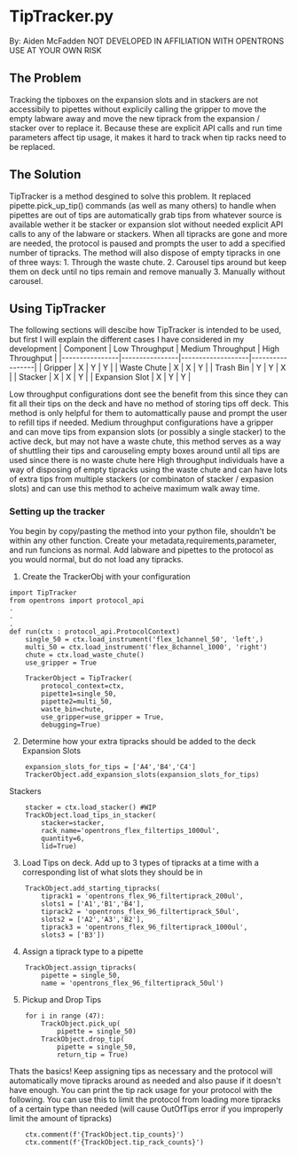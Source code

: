 # TipTracker.py
By: Aiden McFadden
NOT DEVELOPED IN AFFILIATION WITH OPENTRONS
USE AT YOUR OWN RISK

## The Problem
Tracking the tipboxes on the expansion slots and in stackers are not accessibily to pipettes without explicily calling the gripper to move the empty labware away and move the new tiprack from the expansion / stacker over to replace it. Because these are explicit API calls and run time parameters affect tip usage, it makes it hard to track when tip racks need to be replaced.

## The Solution
TipTracker is a method desgined to solve this problem. It replaced pipette.pick_up_tip() commands (as well as many others) to handle when pipettes are out of tips are automatically grab tips from whatever source is available wether it be stacker or expansion slot without needed explicit API calls to any of the labware or stackers. When all tipracks are gone and more are needed, the protocol is paused and prompts the user to add a specified number of tipracks. The method will also dispose of empty tipracks in one of three ways: 1. Through the waste chute. 2. Carousel tips around but keep them on deck until no tips remain and remove manually 3. Manually without carousel. 

## Using TipTracker
The following sections will descibe how TipTracker is intended to be used, but first I will explain the different cases I have considered in my development
| Component      | Low Throughput | Medium Throughput | High Throughput |
|----------------|----------------|-------------------|-----------------|
| Gripper        |        X       |        Y          |         Y       |
| Waste Chute    |        X       |        X          |         Y       |
| Trash Bin      |        Y       |        Y          |         X       |
| Stacker        |        X       |        X          |         Y       |
| Expansion Slot |        X       |        Y          |         Y       |

Low throughput configurations dont see the benefit from this since they can fit all their tips on the deck and have no method of storing tips off deck. This method is only helpful for them to automattically pause and prompt the user to refill tips if needed. 
Medium throughput configurations have a gripper and can move tips from expansion slots (or possibly a single stacker) to the active deck, but may not have a waste chute, this method serves as a way of shuttling their tips and carouseling empty boxes around until all tips are used since there is no waste chute here
High throughput individuals have a way of disposing of empty tipracks using the waste chute and can have lots of extra tips from multiple stackers (or combinaton of stacker / expasion slots) and can use this method to acheive maximum walk away time. 

### Setting up the tracker
You begin by copy/pasting the method into your python file, shouldn't be within any other function. Create your metadata,requirements,parameter, and run funcions as normal. Add labware and pipettes to the protocol as you would normal, but do not load any tipracks. 
1. Create the TrackerObj with your configuration
```
import TipTracker
from opentrons import protocol_api
.
.
.
def run(ctx : protocol_api.ProtocolContext)
	single_50 = ctx.load_instrument('flex_1channel_50', 'left',)
	multi_50 = ctx.load_instrument('flex_8channel_1000', 'right')
	chute = ctx.load_waste_chute()
	use_gripper = True

	TrackerObject = TipTracker(
		protocol_context=ctx,
		pipette1=single_50, 
		pipette2=multi_50,
		waste_bin=chute,
		use_gripper=use_gripper = True,
		debugging=True)

```
2. Determine how your extra tipracks should be added to the deck
Expansion Slots
```
	expansion_slots_for_tips = ['A4','B4','C4']
	TrackerObject.add_expansion_slots(expansion_slots_for_tips)
```
Stackers
```
	stacker = ctx.load_stacker() #WIP
	TrackObject.load_tips_in_stacker(
		stacker=stacker,
		rack_name='opentrons_flex_filtertips_1000ul',
		quantity=6,
		lid=True)
```
3. Load Tips on deck. Add up to 3 types of tipracks at a time with a corresponding list of what slots they should be in
```
	TrackObject.add_starting_tipracks(
		tiprack1 = 'opentrons_flex_96_filtertiprack_200ul',
		slots1 = ['A1','B1','B4'],
		tiprack2 = 'opentrons_flex_96_filtertiprack_50ul',
		slots2 = ['A2','A3','B2'],
		tiprack3 = 'opentrons_flex_96_filtertiprack_1000ul',
		slots3 = ['B3'])
```
4. Assign a tiprack type to a pipette
```
	TrackObject.assign_tipracks(
		pipette = single_50,
		name = 'opentrons_flex_96_filtertiprack_50ul')
```
5. Pickup and Drop Tips
```
	for i in range (47):
		TrackObject.pick_up(
			pipette = single_50)
		TrackObject.drop_tip(
			pipette = single_50,
			return_tip = True)
```
Thats the basics! Keep assigning tips as necessary and the protocol will automatically move tipracks around as needed and also pause if it doesn't have enough. You can print the tip rack usage for your protocol with the following. You can use this to limit the protocol from loading more tipracks of a certain type than needed (will cause OutOfTips error if you improperly limit the amount of tipracks)
```
	ctx.comment(f'{TrackObject.tip_counts}')
	ctx.comment(f'{TrackObject.tip_rack_counts}')
```